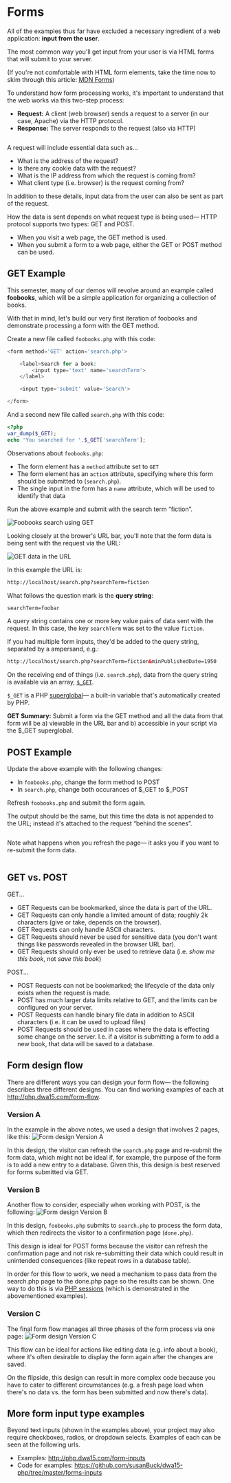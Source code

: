 # Forms
All of the examples thus far have excluded a necessary ingredient of a web application: __input from the user__.

The most common way you'll get input from your user is via HTML forms that will submit to your server.

(If you're not comfortable with HTML form elements, take the time now to skim through this article: [MDN Forms](https://developer.mozilla.org/en-US/docs/Learn/HTML/Forms/My_first_HTML_form))

To understand how form processing works, it's important to understand that the web works via this two-step process:

+ __Request:__ A client (web browser) sends a request to a server (in our case, Apache) via the HTTP protocol.
+ __Response:__ The server responds to the request (also via HTTP)

<img src='https://s3.amazonaws.com/making-the-internet/php-request-response@2x.png' style='max-width:521px;' alt=''>

A request will include essential data such as...

+ What is the address of the request?
+ Is there any cookie data with the request?
+ What is the IP address from which the request is coming from?
+ What client type (i.e. browser) is the request coming from?

In addition to these details, input data from the user can also be sent as part of the request.

How the data is sent depends on what request type is being used&mdash; HTTP protocol supports two types: GET and POST.

+ When you visit a web page, the GET method is used.
+ When you submit a form to a web page, either the GET or POST method can be used.


## GET Example
This semester, many of our demos will revolve around an example called **foobooks**, which will be a simple application for organizing a collection of books.

With that in mind, let's build our very first iteration of foobooks and demonstrate processing a form with the GET method.

Create a new file called `foobooks.php` with this code:
```php
<form method='GET' action='search.php'>

    <label>Search for a book:
        <input type='text' name='searchTerm'>
    </label>

    <input type='submit' value='Search'>

</form>
```

And a second new file called `search.php` with this code:
```php
<?php
var_dump($_GET);
echo 'You searched for '.$_GET['searchTerm'];
```

Observations about `foobooks.php`:
+ The form element has a `method` attribute set to `GET`
+ The form element has an `action` attribute, specifying where this form should be submitted to (`search.php`).
+ The single input in the form has a `name` attribute, which will be used to identify that data

Run the above example and submit with the search term &ldquo;fiction&rdquo;.

<img src='https://s3.amazonaws.com/making-the-internet/php-foobooks-search-with-get@2x.png' style='max-width:724px;' alt='Foobooks search using GET'>

Looking closely at the brower's URL bar, you'll note that the form data is being sent with the request via the URL:

<img src='https://s3.amazonaws.com/making-the-internet/php-get-data-in-url@2x.png' style='max-width:547px;' alt='GET data in the URL'>

In this example the URL is:
```xml
http://localhost/search.php?searchTerm=fiction
```

What follows the question mark is the __query string__:
```xml
searchTerm=foobar
```

A query string contains one or more key value pairs of data sent with the request. In this case, the key `searchTerm` was set to the value `fiction`.

If you had multiple form inputs, they'd be added to the query string, separated by a ampersand, e.g.:

```xml
http://localhost/search.php?searchTerm=fiction&minPublishedDate=1950
```

On the receiving end of things (i.e. `search.php`), data from the query string is available via an array, [`$_GET`](http://php.net/manual/en/reserved.variables.get.php).

`$_GET` is a PHP [superglobal](http://php.net/manual/en/language.variables.superglobals.php)&mdash; a built-in variable that's automatically created by PHP.

__GET Summary:__ Submit a form via the GET method and all the data from that form will be a) viewable in the URL bar and b) accessible in your script via the $_GET superglobal.


## POST Example
Update the above example with the following changes:

+ In `foobooks.php`, change the form method to POST
+ In `search.php`, change both occurances of $_GET to $_POST

Refresh `foobooks.php` and submit the form again.

The output should be the same, but this time the data is not appended to the URL; instead it's attached to the request &ldquo;behind the scenes&rdquo;.

<img src='http://making-the-internet.s3.amazonaws.com/php-form-post-results@2x.png' style='max-width:547px;' alt=''>

Note what happens when you refresh the page&mdash; it asks you if you want to re-submit the form data.

<img src='http://making-the-internet.s3.amazonaws.com/php-confirm-form-resubmission.png' style='max-width:547px;' alt=''>


## GET vs. POST
GET...
+ GET Requests can be bookmarked, since the data is part of the URL.
+ GET Requests can only handle a limited amount of data; roughly 2k characters (give or take, depends on the browser).
+ GET Requests can only handle ASCII characters.
+ GET Requests should never be used for sensitive data (you don't want things like passwords revealed in the browser URL bar).
+ GET Requests should only ever be used to retrieve data (i.e. *show me this book*, not *save this book*)

POST...
+ POST Requests can not be bookmarked; the lifecycle of the data only exists when the request is made.
+ POST has much larger data limits relative to GET, and the limits can be configured on your server.
+ POST Requests can handle binary file data in addition to ASCII characters (i.e. it can be used to upload files)
+ POST Requests should be used in cases where the data is effecting some change on the server. I.e. if a visitor is submitting a form to add a new book, that data will be saved to a database.



## Form design flow
There are different ways you can design your form flow&mdash; the following describes three different designs. You can find working examples of each at <http://php.dwa15.com/form-flow>.


### Version A
In the example in the above notes, we used a design that involves 2 pages, like this:
<img src='https://s3.amazonaws.com/making-the-internet/php-form-designA@2x.png' style='max-width:402px;' alt='Form design Version A'>

In this design, the visitor can refresh the `search.php` page and re-submit the form data, which might not be ideal if, for example, the purpose of the form is to add a new entry to a database. Given this, this design is best reserved for forms submitted via GET.

### Version B
Another flow to consider, especially when working with POST, is the following:
<img src='https://s3.amazonaws.com/making-the-internet/php-form-designB@2x.png' style='max-width:625px;' alt='Form design Version B'>

In this design, `foobooks.php` submits to `search.php` to process the form data, which then redirects the visitor to a confirmation page (`done.php`).

This design is ideal for POST forms because the visitor can refresh the confirmation page and not risk re-submitting their data which could result in unintended consequences (like repeat rows in a database table).

In order for this flow to work, we need a mechanism to pass data from the search.php page to the done.php page so the results can be shown. One way to do this is via [PHP sessions](http://php.net/manual/en/session.examples.basic.php) (which is demonstrated in the abovementioned examples).

### Version C
The final form flow manages all three phases of the form process via one page:
<img src='http://making-the-internet.s3.amazonaws.com/php-form-designC@2x.png' style='max-width:247px;' alt='Form design Version C'>

This flow can be ideal for actions like editing data (e.g. info about a book), where it's often desirable to display the form again after the changes are saved.

On the flipside, this design can result in more complex code because you have to cater to different circumstances (e.g. a fresh page load when there's no data vs. the form has been submitted and now there's data).


## More form input type examples
Beyond text inputs (shown in the examples above), your project may also require checkboxes, radios, or dropdown selects. Examples of each can be seen at the following urls.

+ Examples: <http://php.dwa15.com/form-inputs>
+ Code for examples: <https://github.com/susanBuck/dwa15-php/tree/master/forms-inputs>
